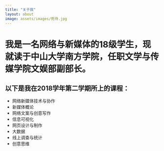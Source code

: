 ```yaml
---
title: "关于我"
layout: about
image: assets/images/死侍.jpg
---
```

# 我是一名网络与新媒体的18级学生，现就读于中山大学南方学院，任职文学与传媒学院文娱部副部长。

## 以下是我在2018学年第二学期所上的课程：
* 网络新媒体技术与协作
* 新媒体概论
* 网络文案与创意写作
* 信息可视化
* 网页设计与制作
* 大数据
* 线上调查与统计
* 创意思维
